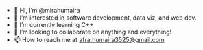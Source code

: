 - 👋 Hi, I’m @mirahumaira
- 👀 I’m interested in software development, data viz, and web dev.
- 🌱 I’m currently learning C++
- 💞️ I’m looking to collaborate on anything and everything!
- 📫 How to reach me at afra.humaira3525@gmail.com

<!---
mirahumaira/mirahumaira is a ✨ special ✨ repository because its `README.md` (this file) appears on your GitHub profile.
You can click the Preview link to take a look at your changes.
--->
